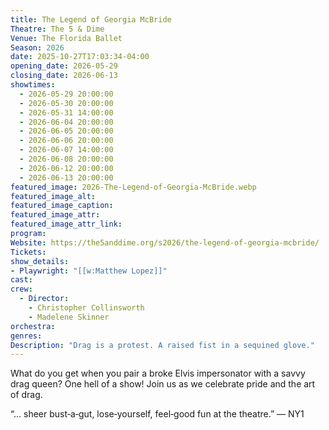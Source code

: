 ```yaml
---
title: The Legend of Georgia McBride
Theatre: The 5 & Dime
Venue: The Florida Ballet
Season: 2026
date: 2025-10-27T17:03:34-04:00
opening_date: 2026-05-29
closing_date: 2026-06-13
showtimes:
  - 2026-05-29 20:00:00
  - 2026-05-30 20:00:00
  - 2026-05-31 14:00:00
  - 2026-06-04 20:00:00
  - 2026-06-05 20:00:00
  - 2026-06-06 20:00:00
  - 2026-06-07 14:00:00
  - 2026-06-08 20:00:00
  - 2026-06-12 20:00:00
  - 2026-06-13 20:00:00
featured_image: 2026-The-Legend-of-Georgia-McBride.webp
featured_image_alt: 
featured_image_caption: 
featured_image_attr: 
featured_image_attr_link: 
program:
Website: https://the5anddime.org/s2026/the-legend-of-georgia-mcbride/
Tickets: 
show_details: 
- Playwright: "[[w:Matthew Lopez]]"
cast:
crew:
  - Director: 
    - Christopher Collinsworth
    - Madelene Skinner
orchestra:
genres: 
Description: "Drag is a protest. A raised fist in a sequined glove."
---
```

What do you get when you pair a broke Elvis impersonator with a savvy drag queen? One hell of a show! Join us as we celebrate pride and the art of drag.

“… sheer bust‑a‑gut, lose‑yourself, feel‑good fun at the theatre.” — NY1